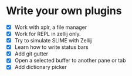 # Write your own plugins

- [X] Work with xplr, a file manager
- [X] Work for REPL in zellij only.
- [X] Try to simulate SLIME with Zellij
- [X] Learn how to write status bars
- [X] Add git gutter
- [X] Open a selected buffer to another pane or tab
- [X] Add dictionary picker
